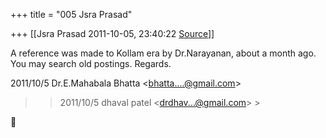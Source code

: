 +++
title = "005 Jsra Prasad"

+++
[[Jsra Prasad	2011-10-05, 23:40:22 [Source](https://groups.google.com/g/bvparishat/c/26mPya_eroo)]]



A reference was made to Kollam era by Dr.Narayanan, about a month ago.  
You may search old postings. Regards.  
  
  
  

2011/10/5 Dr.E.Mahabala Bhatta \<[bhatta....@gmail.com]()\>  

>   
>   
> > 
> > 2011/10/5 dhaval patel \<[drdhav...@gmail.com]()\> >
> 



